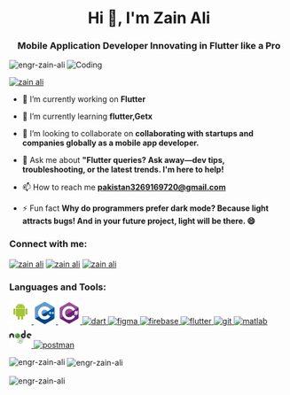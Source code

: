 <h1 align="center">Hi 👋, I'm Zain Ali</h1>
<h3 align="center">Mobile Application Developer Innovating in Flutter like a Pro</h3>
<img align="right" alt="Coding" width="400" src="https://tsh.io/wp-content/uploads/2020/05/flutter-tutorial-how-i-learned-to-use-this-framework_.jpg">

<p align="left"> <img src="https://komarev.com/ghpvc/?username=engr-zain-ali&label=Profile%20views&color=0e75b6&style=flat" alt="engr-zain-ali" /> </p>

<p align="left"> <a href="https://twitter.com/zain ali" target="blank"><img src="https://img.shields.io/twitter/follow/zain ali?logo=twitter&style=for-the-badge" alt="zain ali" /></a> </p>

- 🔭 I’m currently working on **Flutter**

- 🌱 I’m currently learning **flutter,Getx**

- 👯 I’m looking to collaborate on **collaborating with startups and companies globally as a mobile app developer.**

- 💬 Ask me about **"Flutter queries? Ask away—dev tips, troubleshooting, or the latest trends. I'm here to help!**

- 📫 How to reach me **pakistan3269169720@gmail.com**

- ⚡ Fun fact **Why do programmers prefer dark mode? Because light attracts bugs! And in your future project, light will be there. 😄**

<h3 align="left">Connect with me:</h3>
<p align="left">
<a href="https://twitter.com/zain ali" target="blank"><img align="center" src="https://raw.githubusercontent.com/rahuldkjain/github-profile-readme-generator/master/src/images/icons/Social/twitter.svg" alt="zain ali" height="30" width="40" /></a>
<a href="https://fb.com/zain ali" target="blank"><img align="center" src="https://raw.githubusercontent.com/rahuldkjain/github-profile-readme-generator/master/src/images/icons/Social/facebook.svg" alt="zain ali" height="30" width="40" /></a>
<a href="https://instagram.com/zain ali" target="blank"><img align="center" src="https://raw.githubusercontent.com/rahuldkjain/github-profile-readme-generator/master/src/images/icons/Social/instagram.svg" alt="zain ali" height="30" width="40" /></a>
</p>

<h3 align="left">Languages and Tools:</h3>
<p align="left"> <a href="https://developer.android.com" target="_blank" rel="noreferrer"> <img src="https://raw.githubusercontent.com/devicons/devicon/master/icons/android/android-original-wordmark.svg" alt="android" width="40" height="40"/> </a> <a href="https://www.w3schools.com/cpp/" target="_blank" rel="noreferrer"> <img src="https://raw.githubusercontent.com/devicons/devicon/master/icons/cplusplus/cplusplus-original.svg" alt="cplusplus" width="40" height="40"/> </a> <a href="https://www.w3schools.com/cs/" target="_blank" rel="noreferrer"> <img src="https://raw.githubusercontent.com/devicons/devicon/master/icons/csharp/csharp-original.svg" alt="csharp" width="40" height="40"/> </a> <a href="https://dart.dev" target="_blank" rel="noreferrer"> <img src="https://www.vectorlogo.zone/logos/dartlang/dartlang-icon.svg" alt="dart" width="40" height="40"/> </a> <a href="https://www.figma.com/" target="_blank" rel="noreferrer"> <img src="https://www.vectorlogo.zone/logos/figma/figma-icon.svg" alt="figma" width="40" height="40"/> </a> <a href="https://firebase.google.com/" target="_blank" rel="noreferrer"> <img src="https://www.vectorlogo.zone/logos/firebase/firebase-icon.svg" alt="firebase" width="40" height="40"/> </a> <a href="https://flutter.dev" target="_blank" rel="noreferrer"> <img src="https://www.vectorlogo.zone/logos/flutterio/flutterio-icon.svg" alt="flutter" width="40" height="40"/> </a> <a href="https://git-scm.com/" target="_blank" rel="noreferrer"> <img src="https://www.vectorlogo.zone/logos/git-scm/git-scm-icon.svg" alt="git" width="40" height="40"/> </a> <a href="https://www.mathworks.com/" target="_blank" rel="noreferrer"> <img src="https://upload.wikimedia.org/wikipedia/commons/2/21/Matlab_Logo.png" alt="matlab" width="40" height="40"/> </a> <a href="https://nodejs.org" target="_blank" rel="noreferrer"> <img src="https://raw.githubusercontent.com/devicons/devicon/master/icons/nodejs/nodejs-original-wordmark.svg" alt="nodejs" width="40" height="40"/> </a> <a href="https://postman.com" target="_blank" rel="noreferrer"> <img src="https://www.vectorlogo.zone/logos/getpostman/getpostman-icon.svg" alt="postman" width="40" height="40"/> </a> </p>

<p><img align="left" src="https://github-readme-stats.vercel.app/api/top-langs?username=engr-zain-ali&show_icons=true&locale=en&layout=compact" alt="engr-zain-ali" /></p>

<p>&nbsp;<img align="center" src="https://github-readme-stats.vercel.app/api?username=engr-zain-ali&show_icons=true&locale=en" alt="engr-zain-ali" /></p>

<p><img align="center" src="https://github-readme-streak-stats.herokuapp.com/?user=engr-zain-ali&" alt="engr-zain-ali" /></p>
